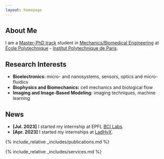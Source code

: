 ```yaml
---
layout: homepage
---
```


## About Me

I am a [Master-PhD track](https://www.ip-paris.fr/en/education/phd-track) student in [Mechanics/Biomedical Engineering](https://www.ip-paris.fr/en/education/phd-track/phd-track-bioengineering-and-quantitative-life-sciences) at [École Polytechnique](https://www.polytechnique.edu/) - [Institut Polytechnique de Paris](https://www.ip-paris.fr/en).

## Research Interests

- **Bioelectronics:** micro-​ and nanosystems, sensors, optics and micro-​fluidics
- **Biophysics and Biomechanics:** cell mechanics and biological flow
- **Imaging and Image-Based Modeling:** imaging techniques, machine learning

## News

- **[Jul. 2023]** I started my internship at EPFL [BCI Labs](https://www.epfl.ch/labs/iclab/index-html/bci-group/).
- **[Apr. 2023]** I started my internships at [LadHyX](https://www.ladhyx.polytechnique.fr/en/).


{% include_relative _includes/publications.md %}

{% include_relative _includes/services.md %}
